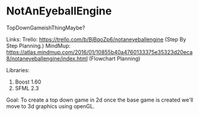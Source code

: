 # NotAnEyeballEngine
TopDownGameishThingMaybe?

Links:
Trello: https://trello.com/b/BjBqoZp6/notaneyeballengine (Step By Step Planning.)
MindMup: https://atlas.mindmup.com/2016/01/10855b40a4760133375e35323d20eca8/notaneyeballengine/index.html (Flowchart Planning)

Libraries:
1. Boost 1.60
2. SFML 2.3

Goal:
To create a top down game in 2d once the base game is created we'll move to 3d graphics using openGL.
